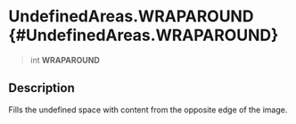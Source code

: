 UndefinedAreas.WRAPAROUND {#UndefinedAreas.WRAPAROUND}
=========================

> int **WRAPAROUND**

Description
-----------

Fills the undefined space with content from the opposite edge of the
image.
